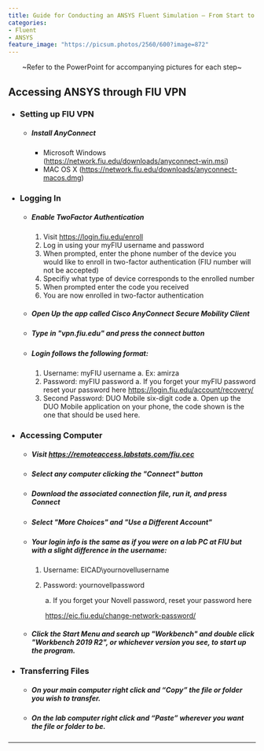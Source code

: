 ```yaml
---
title: Guide for Conducting an ANSYS Fluent Simulation – From Start to Finish
categories:
- Fluent
- ANSYS
feature_image: "https://picsum.photos/2560/600?image=872"
---
```

<p align=center> ~Refer to the PowerPoint for accompanying pictures for each step~ </p>

## Accessing ANSYS through FIU VPN
- ### Setting up FIU VPN
  - ##### Install AnyConnect
    - Microsoft Windows (https://network.fiu.edu/downloads/anyconnect-win.msi)
    - MAC OS X (https://network.fiu.edu/downloads/anyconnect-macos.dmg)
- ### Logging In 
  - ##### Enable TwoFactor Authentication
    1. Visit https://login.fiu.edu/enroll
    2. Log in using your myFIU username and password
    3. When prompted, enter the phone number of the device you would like to enroll in two-factor authentication (FIU number will not be accepted)
    4. Specifiy what type of device corresponds to the enrolled number
    5. When prompted enter the code you received
    6. You are now enrolled in two-factor authentication
  - ##### Open Up the app called Cisco AnyConnect Secure Mobility Client

  - ##### Type in "vpn.fiu.edu" and press the connect button

  - ##### Login follows the following format:
  	 1. Username: myFIU username
        a. Ex: amirza
  	 2. Password: myFIU password
           a. If you forget your myFIU password reset your password here
		        https://login.fiu.edu/account/recovery/ 
  	 3. Second Password: DUO Mobile six-digit code
           a. Open up the DUO Mobile application on your phone, the code shown is the one 
			     that should be used here.
  
- ### Accessing Computer
   -  ##### Visit https://remoteaccess.labstats.com/fiu.cec

   -  ##### Select any computer clicking the "Connect" button

   -  ##### Download the associated connection file, run it, and press Connect

   -  ##### Select "More Choices" and "Use a Different Account"

   -  ##### Your login info is the same as if you were on a lab PC at FIU but with a slight difference in the username:

      1. Username: EICAD\yournovellusername

      2. Password: yournovellpassword

         ​	a. If you forget your Novell password, reset your password here 

         ​		https://eic.fiu.edu/change-network-password/

    -   ##### Click the Start Menu and search up "Workbench" and double click "Workbench 2019 R2", or whichever version you see, to start up the program.

- ### Transferring Files
   -  #####  On your main computer right click and “Copy” the file or folder you wish to transfer.

   -  ##### On the lab computer right click and “Paste” wherever you want the file or folder to be.

---------------------------------------------------------------------------
